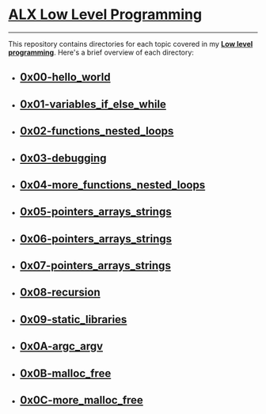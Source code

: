 # [ALX Low Level Programming](https://github.com/mdawoud27/alx-low_level_programming)
___
This repository contains directories for each topic covered in my [**Low level programming**](https://github.com/mdawoud27/alx-low_level_programming).
Here's a brief overview of each directory:

* ## **[0x00-hello_world](https://github.com/mdawoud27/alx-low_level_programming/tree/main/0x00-hello_world)**
* ## **[0x01-variables_if_else_while](https://github.com/mdawoud27/alx-low_level_programming/tree/main/0x01-variables_if_else_while)**
* ## **[0x02-functions_nested_loops](https://github.com/mdawoud27/alx-low_level_programming/tree/main/0x02-functions_nested_loops)**
* ## **[0x03-debugging](https://github.com/mdawoud27/alx-low_level_programming/tree/main/0x03-debugging)**
* ## **[0x04-more_functions_nested_loops](https://github.com/mdawoud27/alx-low_level_programming/tree/main/0x04-more_functions_nested_loops)**
* ## **[0x05-pointers_arrays_strings](https://github.com/mdawoud27/alx-low_level_programming/tree/main/0x05-pointers_arrays_strings)**
* ## **[0x06-pointers_arrays_strings](https://github.com/mdawoud27/alx-low_level_programming/tree/main/0x06-pointers_arrays_strings)**
* ## **[0x07-pointers_arrays_strings](https://github.com/mdawoud27/alx-low_level_programming/tree/main/0x07-pointers_arrays_strings)**
* ## **[0x08-recursion](https://github.com/mdawoud27/alx-low_level_programming/tree/main/0x08-recursion)**
* ## **[0x09-static_libraries](https://github.com/mdawoud27/alx-low_level_programming/tree/main/0x09-static_libraries)**
* ## **[0x0A-argc_argv](https://github.com/mdawoud27/alx-low_level_programming/tree/main/0x0A-argc_argv)**
* ## **[0x0B-malloc_free](https://github.com/mdawoud27/alx-low_level_programming/tree/main/0x0B-malloc_free)**
* ## **[0x0C-more_malloc_free](https://github.com/mdawoud27/alx-low_level_programming/tree/main/0x0C-more_malloc_free)**
